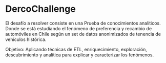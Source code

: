 # DercoChallenge
El desafío a resolver consiste en una Prueba de conocimientos analíticos. Donde se está estudiando el fenómeno de preferencia 
y recambio de automóviles en Chile según un set de datos anonimizados de tenencia de vehículos histórica.

Objetivo​: Aplicando técnicas de ETL, enriquecimiento, exploración, descubrimiento y analítica para explicar y caracterizar 
los fenómenos.
